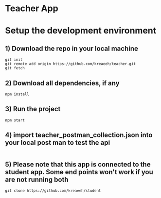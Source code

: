 # Teacher App

# Setup the development environment
## 1) Download the repo in your local machine
```
git init
git remote add origin https://github.com/kreaeeh/teacher.git
git fetch
```


## 2) Download all dependencies, if any
```
npm install
```



## 3) Run the project
```
npm start
```

## 4) import teacher_postman_collection.json into your local post man to test the api
```
```

## 5) Please note that this app is connected to the student app. Some end points won't work if you are not running both
```
git clone https://github.com/kreaeeh/student

```